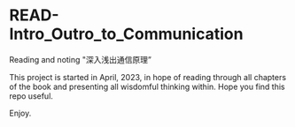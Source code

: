 # READ-Intro_Outro_to_Communication
Reading and noting "深入浅出通信原理”   

This project is started in April, 2023, in hope of reading through all chapters of the book and presenting all wisdomful thinking within.
Hope you find this repo useful.


Enjoy.
